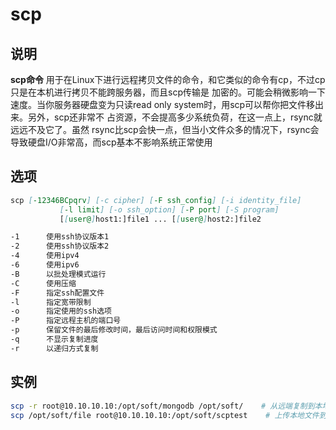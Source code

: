 # **scp**

## 说明

**scp命令** 用于在Linux下进行远程拷贝文件的命令，和它类似的命令有cp，不过cp只是在本机进行拷贝不能跨服务器，而且scp传输是
加密的。可能会稍微影响一下速度。当你服务器硬盘变为只读read only system时，用scp可以帮你把文件移出来。另外，scp还非常不
占资源，不会提高多少系统负荷，在这一点上，rsync就远远不及它了。虽然 rsync比scp会快一点，但当小文件众多的情况下，rsync会
导致硬盘I/O非常高，而scp基本不影响系统正常使用

## 选项

```markdown
scp [-12346BCpqrv] [-c cipher] [-F ssh_config] [-i identity_file]
           [-l limit] [-o ssh_option] [-P port] [-S program]
           [[user@]host1:]file1 ... [[user@]host2:]file2

-1      使用ssh协议版本1
-2      使用ssh协议版本2
-4      使用ipv4
-6      使用ipv6
-B      以批处理模式运行
-C      使用压缩
-F      指定ssh配置文件
-l      指定宽带限制
-o      指定使用的ssh选项
-P      指定远程主机的端口号
-p      保留文件的最后修改时间，最后访问时间和权限模式
-q      不显示复制进度
-r      以递归方式复制
```

## 实例

```bash
scp -r root@10.10.10.10:/opt/soft/mongodb /opt/soft/    # 从远端复制到本地
scp /opt/soft/file root@10.10.10.10:/opt/soft/scptest    # 上传本地文件到远程机器指定目录

```
